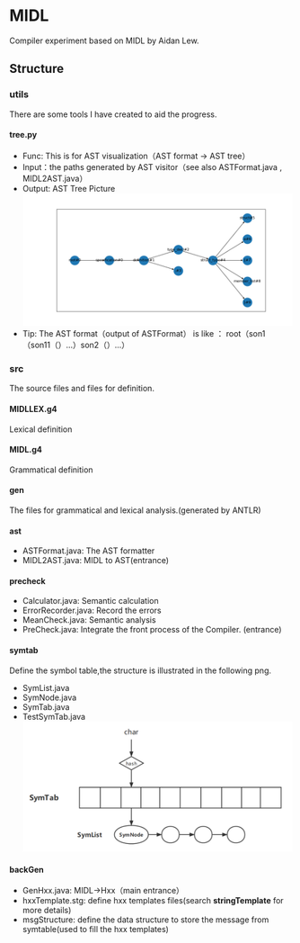 # MIDL
Compiler experiment based on MIDL by Aidan Lew.

## Structure
### utils
There are some tools I have created to aid the progress.

#### tree.py
- Func:  This is for AST visualization（AST format -> AST tree）
- Input：the paths generated by AST visitor（see also ASTFormat.java , MIDL2AST.java）
- Output: AST Tree Picture
 ![Sample](https://github.com/AL-377/MIDL/blob/main/demo/tree_sample.png)
- Tip: The AST format（output of ASTFormat） is like ： root（son1（son11（）...）son2（）...）

### src
The source files and files for definition.

#### MIDLLEX.g4
Lexical definition

#### MIDL.g4
Grammatical definition

#### gen
The files for grammatical and lexical analysis.(generated by ANTLR)

#### ast
- ASTFormat.java: The AST formatter
- MIDL2AST.java: MIDL to AST(entrance)

#### precheck
- Calculator.java: Semantic calculation
- ErrorRecorder.java: Record the errors
- MeanCheck.java: Semantic analysis
- PreCheck.java: Integrate the front process of the Compiler. (entrance)

#### symtab
Define the symbol table,the structure is illustrated in the following png.
- SymList.java
- SymNode.java
- SymTab.java
- TestSymTab.java
 ![Sample](https://github.com/AL-377/MIDL/blob/main/demo/symtab.png)


#### backGen
- GenHxx.java: MIDL->Hxx（main entrance）
- hxxTemplate.stg: define hxx templates files(search **stringTemplate** for more details)
- msgStructure: define the data structure to store the message from symtable(used to fill the hxx templates) 



